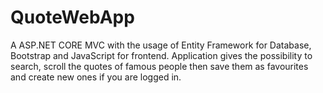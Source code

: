 # QuoteWebApp
A ASP.NET CORE MVC with the usage of Entity Framework for Database, Bootstrap and JavaScript for frontend.
Application gives the possibility to search, scroll the quotes of famous people then save them as favourites and create new ones if you are logged in.
